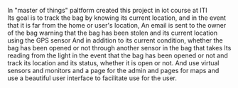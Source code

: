 In "master of things" paltform created this project in iot course at ITI  
Its goal is to track the bag by knowing its current location, and in the event that it is far from the home or user's location,
An email is sent to the owner of the bag warning that the bag has been stolen and its current location using the GPS sensor
And in addition to its current condition, whether the bag has been opened or not through another sensor in the bag that takes 
Its reading from the light in the event that the bag has been opened or not and track its location and its status, whether it is open or not.
And use virtual sensors and monitors and a page for the admin and pages for maps and use a beautiful user interface to facilitate use for the user.
